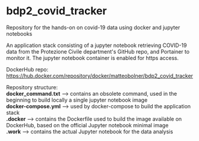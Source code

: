 # bdp2_covid_tracker
Repository for the hands-on on covid-19 data using docker and jupyter notebooks

An application stack consisting of a jupyter notebook retrieving COVID-19 data from the Protezione Civile department's GitHub repo, and Portainer to monitor it. The jupyter notebook container is enabled for https access.

DockerHub repo:
https://hub.docker.com/repository/docker/matteobolner/bdp2_covid_tracker  

Repository structure:  
**docker_command.txt** --> contains an obsolete command, used in the beginning to build locally a single jupyter notebook image  
**docker-compose.yml** --> used by docker-compose to build the application stack  
**.docker** --> contains the Dockerfile used to build the image available on DockerHub, based on the official Jupyter notebook minimal image  
**.work** --> contains the actual Jupyter notebook for the data analysis
